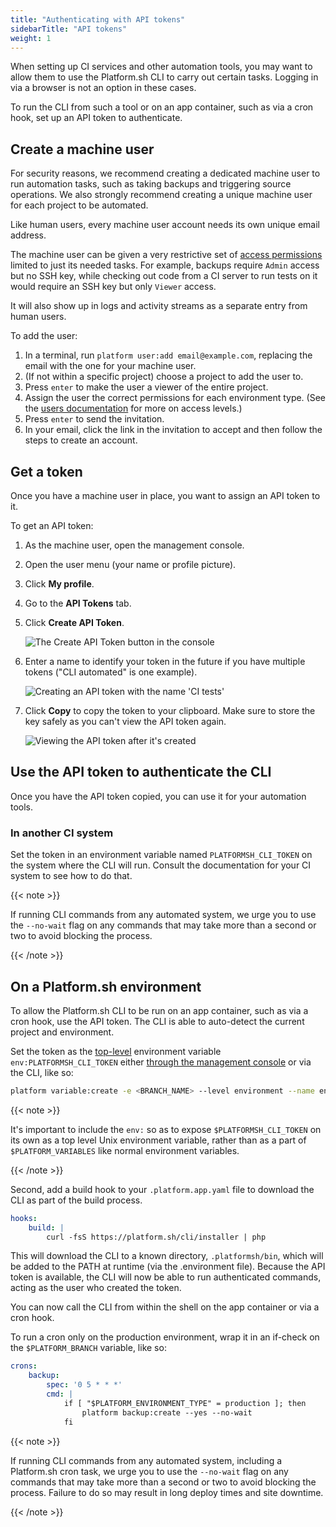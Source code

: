 ```yaml
---
title: "Authenticating with API tokens"
sidebarTitle: "API tokens"
weight: 1
---
```


When setting up CI services and other automation tools,
you may want to allow them to use the Platform.sh CLI to carry out certain tasks.
Logging in via a browser is not an option in these cases.

To run the CLI from such a tool or on an app container, such as via a cron hook, set up an API token to authenticate.

## Create a machine user

For security reasons, we recommend creating a dedicated machine user to run automation tasks,
such as taking backups and triggering source operations.
We also strongly recommend creating a unique machine user for each project to be automated.

Like human users, every machine user account needs its own unique email address.

The machine user can be given a very restrictive set of [access permissions](/administration/users.md) limited to just its needed tasks.
For example, backups require `Admin` access but no SSH key,
while checking out code from a CI server to run tests on it would require an SSH key but only `Viewer` access.

It will also show up in logs and activity streams as a separate entry from human users.

To add the user:

1. In a terminal, run `platform user:add email@example.com`, replacing the email with the one for your machine user.
1. (If not within a specific project) choose a project to add the user to.
1. Press `enter` to make the user a viewer of the entire project.
1. Assign the user the correct permissions for each environment type.
   (See the [users documentation](/administration/users.md) for more on access levels.)
1. Press `enter` to send the invitation.
1. In your email, click the link in the invitation to accept and then follow the steps to create an account.

## Get a token

Once you have a machine user in place, you want to assign an API token to it.

To get an API token:

1. As the machine user, open the management console.
2. Open the user menu (your name or profile picture).
3. Click **My profile**.
4. Go to the **API Tokens** tab.
5. Click **Create API Token**.

   ![The Create API Token button in the console](/images/management-console/api-tokens-new.png "0.6")

6. Enter a name to identify your token in the future if you have multiple tokens ("CLI automated" is one example).

   ![Creating an API token with the name 'CI tests'](/images/management-console/api-tokens-name.png "0.6")

7. Click **Copy** to copy the token to your clipboard.
   Make sure to store the key safely as you can't view the API token again.

   ![Viewing the API token after it's created](/images/management-console/api-tokens-view.png "0.6")

## Use the API token to authenticate the CLI

Once you have the API token copied, you can use it for your automation tools.

### In another CI system

Set the token in an environment variable named `PLATFORMSH_CLI_TOKEN` on the system where the CLI will run.
Consult the documentation for your CI system to see how to do that.

{{< note >}}

If running CLI commands from any automated system,
we urge you to use the `--no-wait` flag on any commands that may take more than a second or two to avoid blocking the process.

{{< /note >}}

## On a Platform.sh environment

To allow the Platform.sh CLI to be run on an app container, such as via a cron hook, use the API token.
The CLI is able to auto-detect the current project and environment.

Set the token as the [top-level](../variables/_index.md#top-level-environment-variables) environment variable `env:PLATFORMSH_CLI_TOKEN`
either [through the management console](/administration/web/configure-environment.html#variables) or via the CLI, like so:

```bash
platform variable:create -e <BRANCH_NAME> --level environment --name env:PLATFORMSH_CLI_TOKEN --sensitive true --value '<YOUR_API_TOKEN>'
```

{{< note >}}

It's important to include the `env:` so as to expose `$PLATFORMSH_CLI_TOKEN` on its own as a top level Unix environment variable,
rather than as a part of `$PLATFORM_VARIABLES` like normal environment variables.

{{< /note >}}

Second, add a build hook to your `.platform.app.yaml` file to download the CLI as part of the build process.

```yaml
hooks:
    build: |
        curl -fsS https://platform.sh/cli/installer | php
```

This will download the CLI to a known directory, `.platformsh/bin`,
which will be added to the PATH at runtime (via the .environment file).
Because the API token is available, the CLI will now be able to run authenticated commands,
acting as the user who created the token.

You can now call the CLI from within the shell on the app container or via a cron hook.

To run a cron only on the production environment, wrap it in an if-check on the `$PLATFORM_BRANCH` variable, like so:

```yaml
crons:
    backup:
        spec: '0 5 * * *'
        cmd: |
            if [ "$PLATFORM_ENVIRONMENT_TYPE" = production ]; then
                platform backup:create --yes --no-wait
            fi
```

{{< note >}}

If running CLI commands from any automated system, including a Platform.sh cron task,
we urge you to use the `--no-wait` flag on any commands that may take more than a second or two to avoid blocking the process.
Failure to do so may result in long deploy times and site downtime.

{{< /note >}}
